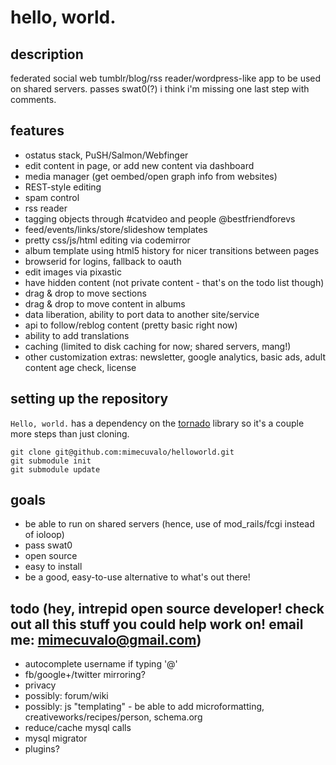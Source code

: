 # hello, world.

## description

federated social web tumblr/blog/rss reader/wordpress-like app to be used on shared servers.  passes swat0(?) i think i'm missing one last step with comments.

## features
- ostatus stack, PuSH/Salmon/Webfinger
- edit content in page, or add new content via dashboard
- media manager (get oembed/open graph info from websites)
- REST-style editing
- spam control
- rss reader
- tagging objects through #catvideo and people @bestfriendforevs
- feed/events/links/store/slideshow templates
- pretty css/js/html editing via codemirror
- album template using html5 history for nicer transitions between pages
- browserid for logins, fallback to oauth
- edit images via pixastic
- have hidden content (not private content - that's on the todo list though)
- drag & drop to move sections
- drag & drop to move content in albums
- data liberation, ability to port data to another site/service
- api to follow/reblog content (pretty basic right now)
- ability to add translations
- caching (limited to disk caching for now; shared servers, mang!)
- other customization extras: newsletter, google analytics, basic ads, adult content age check, license

## setting up the repository

`Hello, world.` has a dependency on the [tornado](https://github.com/facebook/tornado) library so it's a couple more steps than just cloning.

    git clone git@github.com:mimecuvalo/helloworld.git
    git submodule init
    git submodule update


## goals
- be able to run on shared servers (hence, use of mod\_rails/fcgi instead of ioloop)
- pass swat0
- open source
- easy to install
- be a good, easy-to-use alternative to what's out there!

## todo (hey, intrepid open source developer! check out all this stuff you could help work on! email me: mimecuvalo@gmail.com)
- autocomplete username if typing '@'
- fb/google+/twitter mirroring?
- privacy
- possibly: forum/wiki
- possibly: js "templating" - be able to add microformatting, creativeworks/recipes/person, schema.org
- reduce/cache mysql calls
- mysql migrator
- plugins?
